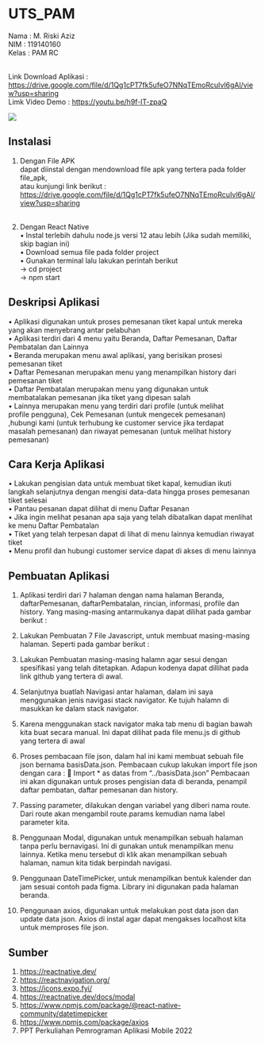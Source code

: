 # UTS_PAM

Nama : M. Riski Aziz <br>
NIM : 119140160 <br>
Kelas : PAM RC <br><br>

Link Download Aplikasi : https://drive.google.com/file/d/1Qg1cPT7fk5ufeO7NNqTEmoRcuIvl6gAl/view?usp=sharing <br>
Limk Video Demo : https://youtu.be/h9f-lT-zpaQ <br>

![](Screenshots/ss-banyak.png)

## Instalasi

1.  Dengan File APK <br>
    dapat diinstal dengan mendownload file apk yang tertera pada folder file_apk, <br>
    atau kunjungi link berikut : https://drive.google.com/file/d/1Qg1cPT7fk5ufeO7NNqTEmoRcuIvl6gAl/view?usp=sharing<br><br>

2.  Dengan React Native <br>
    • Instal terlebih dahulu node.js versi 12 atau lebih (Jika sudah memiliki, skip bagian ini) <br>
    • Download semua file pada folder project <br>
    • Gunakan terminal lalu lakukan perintah berikut <br>
    -> cd project <br>
    -> npm start <br>

## Deskripsi Aplikasi

• Aplikasi digunakan untuk proses pemesanan tiket kapal untuk mereka <br> yang akan menyebrang antar pelabuhan <br>
• Aplikasi terdiri dari 4 menu yaitu Beranda, Daftar Pemesanan, Daftar Pembatalan dan Lainnya <br>
• Beranda merupakan menu awal aplikasi, yang berisikan prosesi pemesanan tiket <br>
• Daftar Pemesanan merupakan menu yang menampilkan history dari pemesanan tiket <br>
• Daftar Pembatalan merupakan menu yang digunakan untuk membatalakan pemesanan jika tiket yang dipesan salah <br>
• Lainnya merupakan menu yang terdiri dari profile (untuk melihat <br> profile pengguna), Cek Pemesanan (untuk mengecek pemesanan) <br>,hubungi kami (untuk terhubung ke customer service jika terdapat <br> masalah pemesanan) dan riwayat pemesanan (untuk melihat history pemesanan)

## Cara Kerja Aplikasi

• Lakukan pengisian data untuk membuat tiket kapal, kemudian ikuti langkah selanjutnya dengan mengisi data-data hingga proses pemesanan tiket selesai<br>
• Pantau pesanan dapat dilihat di menu Daftar Pesanan <br>
• Jika ingin melihat pesanan apa saja yang telah dibatalkan dapat menlihat ke menu Daftar Pembatalan <br>
• Tiket yang telah terpesan dapat di lihat di menu lainnya kemudian riwayat tiket <br>
• Menu profil dan hubungi customer service dapat di akses di menu lainnya <br>

## Pembuatan Aplikasi

1. Aplikasi terdiri dari 7 halaman dengan nama halaman Beranda, daftarPemesanan, daftarPembatalan, rincian, informasi, profile dan history. Yang masing-masing antarmukanya dapat dilihat pada gambar berikut :

2. Lakukan Pembuatan 7 File Javascript, untuk membuat masing-masing halaman. Seperti pada gambar berikut :

3. Lakukan Pembuatan masing-masing halamn agar sesui dengan spesifikasi yang telah ditetapkan. Adapun kodenya dapat dillihat pada link github yang tertera di awal.

4. Selanjutnya buatlah Navigasi antar halaman, dalam ini saya menggunakan jenis navigasi stack navigator. Ke tujuh halamn di masukkan ke dalam stack navigator.

5. Karena menggunakan stack navigator maka tab menu di bagian bawah kita buat secara manual. Ini dapat dilihat pada file menu.js di github yang tertera di awal

6. Proses pembacaan file json, dalam hal ini kami membuat sebuah file json bernama basisData.json. Pembacaan cukup lakukan import file json dengan cara :
    Import \* as datas from “../basisData.json”
   Pembacaan ini akan digunakan untuk proses pengisian data di beranda, penampil daftar pembatan, daftar pemesanan dan history.

7. Passing parameter, dilakukan dengan variabel yang diberi nama route. Dari route akan mengambil route.params kemudian nama label parameter kita.

8. Penggunaan Modal, digunakan untuk menampilkan sebuah halaman tanpa perlu bernavigasi. Ini di gunakan untuk menampilkan menu lainnya. Ketika menu tersebut di klik akan menampilkan sebuah halaman, namun kita tidak berpindah navigasi.

9. Penggunaan DateTimePicker, untuk menampilkan bentuk kalender dan jam sesuai contoh pada figma. Library ini digunakan pada halaman beranda.

10. Penggunaan axios, digunakan untuk melakukan post data json dan update data json. Axios di instal agar dapat mengakses localhost kita untuk memproses file json.

## Sumber

1. https://reactnative.dev/
2. https://reactnavigation.org/
3. https://icons.expo.fyi/
4. https://reactnative.dev/docs/modal
5. https://www.npmjs.com/package/@react-native-community/datetimepicker
6. https://www.npmjs.com/package/axios
7. PPT Perkuliahan Pemrograman Aplikasi Mobile 2022
